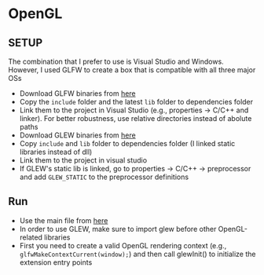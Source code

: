 # OpenGL

## SETUP
The combination that I prefer to use is Visual Studio and Windows. However, I used GLFW to create a box that is compatible with all three major OSs
- Download GLFW binaries from [here](https://www.glfw.org/download.html)
- Copy the `include` folder and the latest `lib` folder to dependencies folder
- Link them to the project in Visual Studio (e.g., properties -> C/C++ and linker). For better robustness, use relative directories instead of abolute paths
- Download GLEW binaries from [here](https://glew.sourceforge.net/)
- Copy `include` and `lib` folder to dependencies folder (I linked static libraries instead of dll)
- Link them to the project in visual studio
- If GLEW's static lib is linked, go to properties -> C/C++ -> preprocessor and add `GLEW_STATIC` to the preprocessor definitions


## Run
- Use the main file from [here](https://www.glfw.org/documentation.html)
- In order to use GLEW, make sure to import glew before other OpenGL-related libraries
- First you need to create a valid OpenGL rendering context (e.g., `glfwMakeContextCurrent(window);`) and then call glewInit() to initialize the extension entry points
